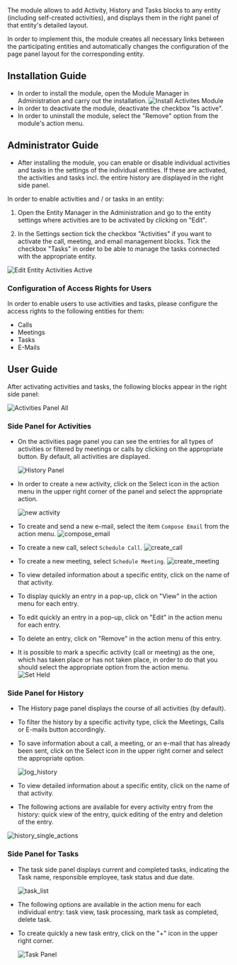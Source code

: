 The module allows to add Activity, History and Tasks blocks to any entity (including self-created activities), and displays them in the right panel of that entity's detailed layout.

In order to implement this, the module creates all necessary links between the participating entities and automatically changes the configuration of the page panel layout for the corresponding entity.

## Installation Guide

- In order to install the module, open the Module Manager in Administration and carry out the installation.
![Install Activites Module](/files/products/treo-activities/install-activites-module.jpg)
- In order to deactivate the module, deactivate the checkbox "Is active".
- In order to uninstall the module, select the "Remove" option from the module's action menu.

## Administrator Guide 
- After installing the module, you can enable or disable individual activities and tasks in the settings of the individual entities. If these are activated, the activities and tasks incl. the entire history are displayed in the right side panel. 

In order to enable activities and / or tasks in an entity: 

1. Open the Entity Manager in the Administration and go to the entity settings where activities are to be activated by clicking on "Edit".

2. In the Settings section tick the checkbox "Activities" if you want to activate the call, meeting, and email management blocks. Tick the checkbox "Tasks" in order to be able to manage the tasks connected with the appropriate entity.

![Edit Entity Activities Active](/files/products/treo-activities/edit-entity-activities-active.jpg)

### Configuration of Access Rights for Users

In order to enable users to use activities and tasks, please configure the access rights to the following entities for them:

- Calls
- Meetings
- Tasks
- E-Mails

## User Guide

After activating activities and tasks, the following blocks appear in the right side panel:

![Activities Panel All](/files/products/treo-activities/activities-panel-all.jpg)

### Side Panel for Activities

- On the activities page panel you can see the entries for all types of activities or filtered by meetings or calls by clicking on the appropriate button. By default, all activities are displayed.

  ![History Panel](/files/products/treo-activities/history-panel.jpg)

- In order to create a new activity, click on the Select icon in the action menu in the upper right corner of the panel and select the appropriate action.

  ![new activity](/files/products/treo-activities/new-activity.png)

- To create and send a new e-mail, select the item `Compose Email`  from the action menu.
![compose_email](/files/products/treo-activities/compose-email.png)

- To  create a new call, select `Schedule Call`.
  ![create_call](/files/products/treo-activities/create-call.png)

- To create a new meeting, select `Schedule Meeting`.
![create_meeting](/files/products/treo-activities/create-meeting.png)

- To view detailed information about a specific entity, click on the name of that activity.  

- To  display quickly an entry in a pop-up, click on "View" in the action menu for each entry. 

- To  edit quickly an entry in a pop-up, click on "Edit" in the action menu for each entry.

- To delete an entry, click on "Remove" in the action menu of this entry.

- It is possible to mark a specific activity (call or meeting) as the one, which has taken place or has not taken place, in order to do that you should select the appropriate option from the action menu.  
  ![Set Held](/files/products/treo-activities/set-held.png)

### Side Panel for History

- The History page panel displays the course of all activities (by default). 
- To filter the history by a specific activity type, click the Meetings, Calls or E-mails button accordingly.  
- To save information about a call, a meeting, or an e-mail that has already been sent, click on the Select icon in the upper right corner and select the appropriate option.  

  ![log_history](/files/products/treo-activities/log-history.png)
  
- To view detailed information about a specific entity, click on the name of that activity. 
- The following actions are available for every activity entry from the history: quick view of the entry, quick editing of the entry and deletion of the entry. 

![history_single_actions](/files/products/treo-activities/history-single-actions.png)

### Side Panel for Tasks

- The task side panel displays current and completed tasks, indicating the Task name, responsible employee, task status and due date.

  ![task_list](/files/products/treo-activities/task-list.png)

- The following options are available in the action menu for each individual entry: task view, task processing, mark task as completed, delete task. 

- To  create quickly a new task entry, click on the "+" icon in the upper right corner. 
  
  ![Task Panel](/files/products/treo-activities/task-panel.jpg)


